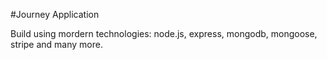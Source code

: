#Journey Application

Build using mordern technologies: node.js, express, mongodb, mongoose, stripe and many more.
